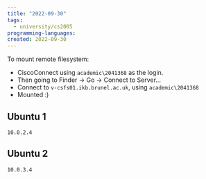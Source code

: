 ```yaml
---
title: "2022-09-30"
tags:
  - university/cs2005
programming-languages:
created: 2022-09-30
---
```

To mount remote filesystem:

- CiscoConnect using `academic\2041368` as the login.
- Then going to Finder -> Go -> Connect to Server...
- Connect to `v-csfs01.ikb.brunel.ac.uk`, using `academic\2041368`
- Mounted :)

## Ubuntu 1
`10.0.2.4`

## Ubuntu 2
`10.0.3.4`